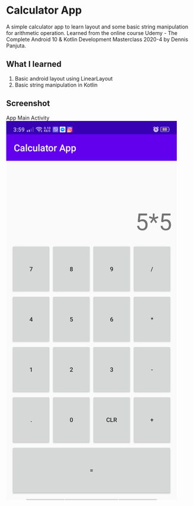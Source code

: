 # Calculator App

A simple calculator app to learn layout and some basic string manipulation for arithmetic operation. Learned from the online course Udemy - The Complete Android 10 & Kotlin Development Masterclass 2020-4 by Dennis Panjuta.
 
## What I learned

1. Basic android layout using LinearLayout
2. Basic string manipulation in Kotlin

## Screenshot

App Main Activity
![Main Activity](https://github.com/ryecoder/CalculatorApp/blob/main/app_sc_1.png?raw=true)